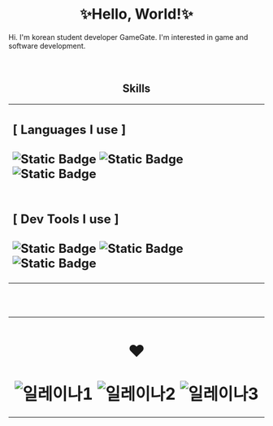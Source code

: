 <div align="center">
  <h1>✨Hello, World!✨</h1>
</div>
<t>Hi. I'm korean student developer GameGate. I'm interested in game and software development.</t>
<div align="center">
  <br><br>
  <h2>Skills</h2>
  <table>
    <tr>
      <td width="2000">
        <h2>[ Languages I use ]
          <br>
          <br>
          <img alt="Static Badge" src="https://img.shields.io/badge/C-blue?logo=c">
          <img alt="Static Badge" src="https://img.shields.io/badge/C%23-darkviolet?logo=csharp">
          <img alt="Static Badge" src="https://img.shields.io/badge/Python-gold?logo=python">
          <br>
        </h2>
      </td>
    </tr>
    <tr>
      <td width="2000">
        <h2>[ Dev Tools I use ]
          <br>
          <br>
          <img alt="Static Badge" src="https://img.shields.io/badge/Visual_Studio-%235C2D91?logo=visualstudio">
          <img alt="Static Badge" src="https://img.shields.io/badge/Visual_Studio_Code-%23007ACC?logo=visualstudio">
           <img alt="Static Badge" src="https://img.shields.io/badge/Unity-black?logo=unity">
          <br>
        </h2>
      </td>
    </tr>
  </table>
  <br><br>
  <table>
    <tr>
      <td width="2000" align="center">
        <h1>❤️
          <br>
          <br>
          <img src="https://drive.google.com/uc?id=1K8yw_ZqPFy9xn1oNZBxSni8v4CgxLOgs" alt="일레이나1">
          <img src="https://drive.google.com/uc?id=1bReMuv6a3_IRUSiapEh1A3oEcm8oyPCC" alt="일레이나2">
          <img src="https://drive.google.com/uc?id=1mDdNh9JCzKYkxZRsVm-4Enr19GGpWTJW" alt="일레이나3">
        </h1>
      </td>
    </tr>
  </table>
  
</div>
